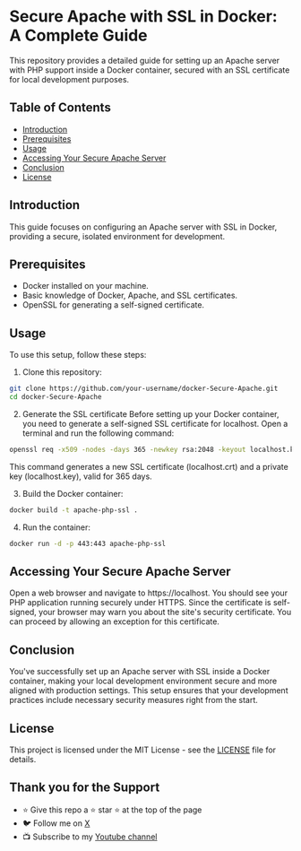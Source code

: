 # Secure Apache with SSL in Docker: A Complete Guide

This repository provides a detailed guide for setting up an Apache server with PHP support inside a Docker container, secured with an SSL certificate for local development purposes. 

## Table of Contents
- [Introduction](#introduction)
- [Prerequisites](#prerequisites)
- [Usage](#usage)
- [Accessing Your Secure Apache Server](#accessing-your-secure-apache-server)
- [Conclusion](#conclusion)
- [License](#license)

## Introduction
This guide focuses on configuring an Apache server with SSL in Docker, providing a secure, isolated environment for development.

## Prerequisites
- Docker installed on your machine.
- Basic knowledge of Docker, Apache, and SSL certificates.
- OpenSSL for generating a self-signed certificate.

## Usage
To use this setup, follow these steps:

1. Clone this repository:

```bash
git clone https://github.com/your-username/docker-Secure-Apache.git
cd docker-Secure-Apache
```

2. Generate the SSL certificate
Before setting up your Docker container, you need to generate a self-signed SSL certificate for localhost. Open a terminal and run the following command:
```bash
openssl req -x509 -nodes -days 365 -newkey rsa:2048 -keyout localhost.key -out localhost.crt -subj "/C=US/ST=YourState/L=YourCity/O=YourOrganization/CN=localhost"
```
This command generates a new SSL certificate (localhost.crt) and a private key (localhost.key), valid for 365 days.

3. Build the Docker container:
```bash
docker build -t apache-php-ssl .
```

4. Run the container:
```bash
docker run -d -p 443:443 apache-php-ssl
```

## Accessing Your Secure Apache Server
Open a web browser and navigate to https://localhost. You should see your PHP application running securely under HTTPS. Since the certificate is self-signed, your browser may warn you about the site's security certificate. You can proceed by allowing an exception for this certificate.

## Conclusion
You've successfully set up an Apache server with SSL inside a Docker container, making your local development environment secure and more aligned with production settings. This setup ensures that your development practices include necessary security measures right from the start.

## License
This project is licensed under the MIT License - see the [LICENSE](LICENSE) file for details.

## Thank you for the Support
- ⭐ Give this repo a ⭐ star ⭐ at the top of the page
- 🐦 Follow me on [X](https://twitter.com/tshenolo)
- 📺 Subscribe to my [Youtube channel](https://www.youtube.com/@tshenolo?sub_confirmation=1)














